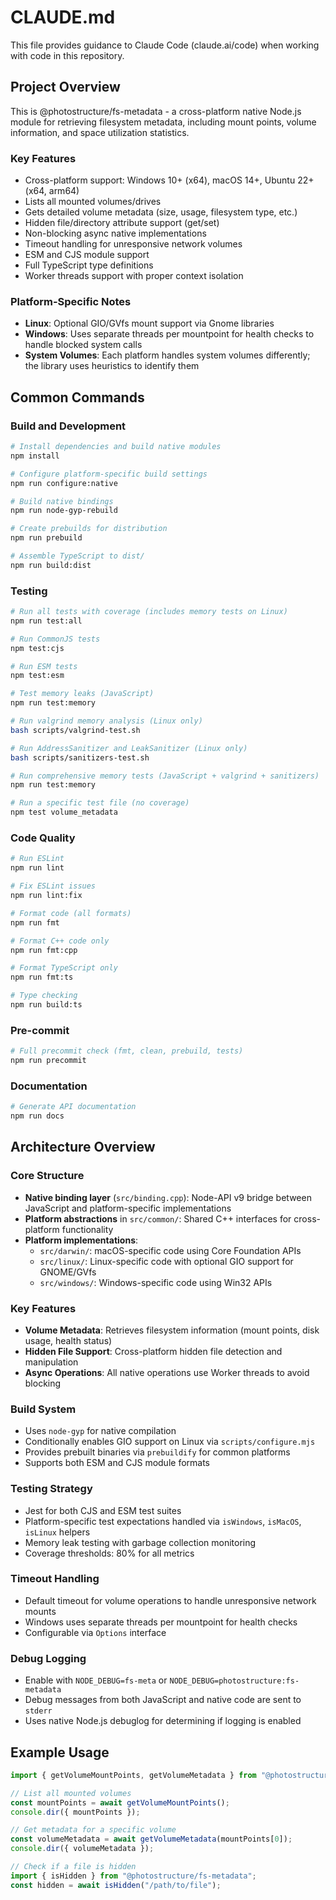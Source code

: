 # CLAUDE.md

This file provides guidance to Claude Code (claude.ai/code) when working with code in this repository.

## Project Overview

This is @photostructure/fs-metadata - a cross-platform native Node.js module for retrieving filesystem metadata, including mount points, volume information, and space utilization statistics.

### Key Features
- Cross-platform support: Windows 10+ (x64), macOS 14+, Ubuntu 22+ (x64, arm64)
- Lists all mounted volumes/drives
- Gets detailed volume metadata (size, usage, filesystem type, etc.)
- Hidden file/directory attribute support (get/set)
- Non-blocking async native implementations
- Timeout handling for unresponsive network volumes
- ESM and CJS module support
- Full TypeScript type definitions
- Worker threads support with proper context isolation

### Platform-Specific Notes
- **Linux**: Optional GIO/GVfs mount support via Gnome libraries
- **Windows**: Uses separate threads per mountpoint for health checks to handle blocked system calls
- **System Volumes**: Each platform handles system volumes differently; the library uses heuristics to identify them

## Common Commands

### Build and Development
```bash
# Install dependencies and build native modules
npm install

# Configure platform-specific build settings
npm run configure:native

# Build native bindings
npm run node-gyp-rebuild

# Create prebuilds for distribution  
npm run prebuild

# Assemble TypeScript to dist/
npm run build:dist
```

### Testing
```bash
# Run all tests with coverage (includes memory tests on Linux)
npm run test:all

# Run CommonJS tests
npm test:cjs

# Run ESM tests
npm test:esm

# Test memory leaks (JavaScript)
npm run test:memory

# Run valgrind memory analysis (Linux only)
bash scripts/valgrind-test.sh

# Run AddressSanitizer and LeakSanitizer (Linux only)
bash scripts/sanitizers-test.sh

# Run comprehensive memory tests (JavaScript + valgrind + sanitizers)
npm run test:memory

# Run a specific test file (no coverage)
npm test volume_metadata
```

### Code Quality
```bash
# Run ESLint
npm run lint

# Fix ESLint issues
npm run lint:fix

# Format code (all formats)
npm run fmt

# Format C++ code only
npm run fmt:cpp

# Format TypeScript only
npm run fmt:ts

# Type checking
npm run build:ts
```

### Pre-commit
```bash
# Full precommit check (fmt, clean, prebuild, tests)
npm run precommit
```

### Documentation
```bash
# Generate API documentation
npm run docs
```

## Architecture Overview

### Core Structure
- **Native binding layer** (`src/binding.cpp`): Node-API v9 bridge between JavaScript and platform-specific implementations
- **Platform abstractions** in `src/common/`: Shared C++ interfaces for cross-platform functionality
- **Platform implementations**:
  - `src/darwin/`: macOS-specific code using Core Foundation APIs
  - `src/linux/`: Linux-specific code with optional GIO support for GNOME/GVfs
  - `src/windows/`: Windows-specific code using Win32 APIs

### Key Features
- **Volume Metadata**: Retrieves filesystem information (mount points, disk usage, health status)
- **Hidden File Support**: Cross-platform hidden file detection and manipulation
- **Async Operations**: All native operations use Worker threads to avoid blocking

### Build System
- Uses `node-gyp` for native compilation
- Conditionally enables GIO support on Linux via `scripts/configure.mjs`
- Provides prebuilt binaries via `prebuildify` for common platforms
- Supports both ESM and CJS module formats

### Testing Strategy
- Jest for both CJS and ESM test suites
- Platform-specific test expectations handled via `isWindows`, `isMacOS`, `isLinux` helpers
- Memory leak testing with garbage collection monitoring
- Coverage thresholds: 80% for all metrics

### Timeout Handling
- Default timeout for volume operations to handle unresponsive network mounts
- Windows uses separate threads per mountpoint for health checks
- Configurable via `Options` interface

### Debug Logging
- Enable with `NODE_DEBUG=fs-meta` or `NODE_DEBUG=photostructure:fs-metadata`
- Debug messages from both JavaScript and native code are sent to `stderr`
- Uses native Node.js debuglog for determining if logging is enabled

## Example Usage

```typescript
import { getVolumeMountPoints, getVolumeMetadata } from "@photostructure/fs-metadata";

// List all mounted volumes
const mountPoints = await getVolumeMountPoints();
console.dir({ mountPoints });

// Get metadata for a specific volume
const volumeMetadata = await getVolumeMetadata(mountPoints[0]);
console.dir({ volumeMetadata });

// Check if a file is hidden
import { isHidden } from "@photostructure/fs-metadata";
const hidden = await isHidden("/path/to/file");
```